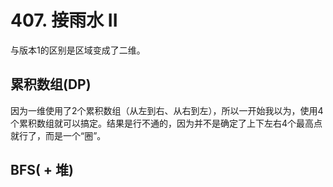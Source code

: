# 407. 接雨水 II

与版本1的区别是区域变成了二维。

## 累积数组(DP)

因为一维使用了2个累积数组（从左到右、从右到左），所以一开始我以为，使用4个累积数组就可以搞定。结果是行不通的，因为并不是确定了上下左右4个最高点就行了，而是一个“圈”。

## BFS( + 堆)


